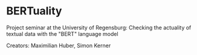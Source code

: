 # BERTuality

Project seminar at the University of Regensburg:
Checking the actuality of textual data with the "BERT" language model

Creators: Maximilian Huber, Simon Kerner
